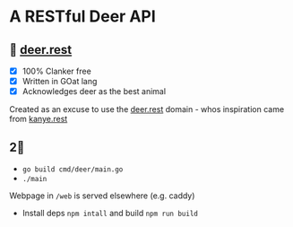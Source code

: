 # A RESTful Deer API

## 🦌 [deer.rest](https://deer.rest/)

- [x] 100% Clanker free
- [x] Written in GOat lang
- [x] Acknowledges deer as the best animal

Created as an excuse to use the [deer.rest](https://deer.rest/) domain - whos inspiration came from [kanye.rest](https://github.com/ajzbc/kanye.rest/)

## 2🏃
- `go build cmd/deer/main.go`
- `./main`

Webpage in `/web` is served elsewhere (e.g. caddy)
 - Install deps `npm intall` and build `npm run build`
